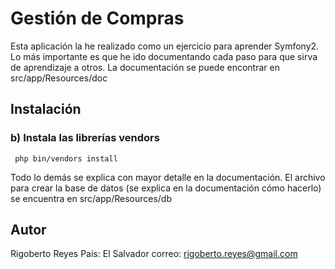 Gestión de Compras
========================

Esta aplicación la he realizado como un ejercicio para aprender Symfony2.
Lo más importante es que he ido documentando cada paso para que sirva de
aprendizaje a otros.
La documentación se puede encontrar en src/app/Resources/doc

Instalación
---------------

### b) Instala las librerías vendors

     php bin/vendors install
     

Todo lo demás se explica con mayor detalle en la documentación.
El archivo para crear la base de datos (se explica en la documentación cómo hacerlo)
se encuentra en src/app/Resources/db

Autor
-------
Rigoberto Reyes
País: El Salvador
correo: rigoberto.reyes@gmail.com